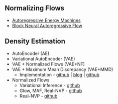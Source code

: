 

## Normalizing Flows


* [Autoregressive Energy Machines](https://github.com/conormdurkan/autoregressive-energy-machines)
* [Block Neural Autoregressive Flow](https://github.com/nicola-decao/BNAF)

## Density Estimation

* AutoEncoder (AE)
* Variational AutoEncoder (VAE)
* VAE + Normalized Flows (VAE+NF)
* VAE + Maximum Mean Discrepancy (VAE+MMD)
    * Implementation - [github](https://github.com/napsternxg/pytorch-practice/blob/master/Pytorch%20-%20MMD%20VAE.ipynb) | [blog](https://ermongroup.github.io/blog/a-tutorial-on-mmd-variational-autoencoders/) | [github](https://github.com/pratikm141/MMD-Variational-Autoencoder-Pytorch-InfoVAE)
* Normalized Flows
    * Variational Inference - [github](https://github.com/ex4sperans/variational-inference-with-normalizing-flows)
    * Glow, MAF, Real-NVP - [github](https://github.com/ikostrikov/pytorch-flows)
    * Real-NVP - [github](https://github.com/ars-ashuha/real-nvp-pytorch)



